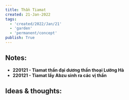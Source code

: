 ```yaml
---
title: Thần Tiamat
created: 21-Jan-2022
tags:
  - 'created/2022/Jan/21'
  - 'garden'
  - 'permanent/concept'
publish: True
---
```


## Notes:
- __220121 - Tiamat thần đại dương thần thoại Lưỡng Hà__
- __220121 - Tiamat lấy Abzu sinh ra các vị thần__


## Ideas & thoughts:


